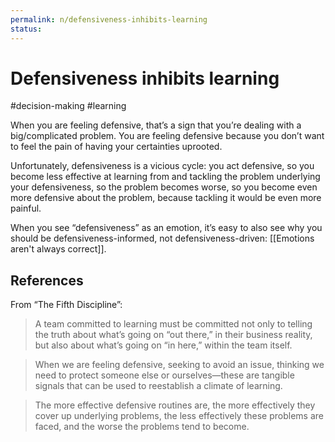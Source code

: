 ```yaml
---
permalink: n/defensiveness-inhibits-learning
status: 
---
```

# Defensiveness inhibits learning

#decision-making #learning

When you are feeling defensive, that’s a sign that you’re dealing with a big/complicated problem. You are feeling defensive because you don’t want to feel the pain of having your certainties uprooted.

Unfortunately, defensiveness is a vicious cycle: you act defensive, so you become less effective at learning from and tackling the problem underlying your defensiveness, so the problem becomes worse, so you become even more defensive about the problem, because tackling it would be even more painful.

When you see “defensiveness” as an emotion, it’s easy to also see why you should be defensiveness-informed, not defensiveness-driven: [[Emotions aren't always correct]].

## References

From “The Fifth Discipline”:

> A team committed to learning must be committed not only to telling the truth about what’s going on “out there,” in their business reality, but also about what’s going on “in here,” within the team itself.

> When we are feeling defensive, seeking to avoid an issue, thinking we need to protect someone else or ourselves—these are tangible signals that can be used to reestablish a climate of learning.

> The more effective defensive routines are, the more effectively they cover up underlying problems, the less effectively these problems are faced, and the worse the problems tend to become.
